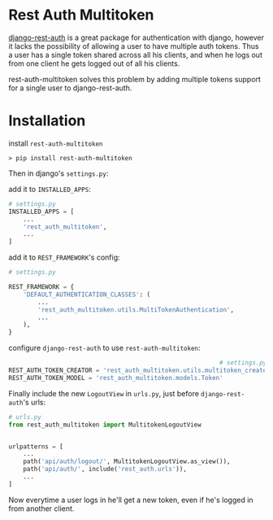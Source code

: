 # Rest Auth Multitoken

[django-rest-auth](https://github.com/Tivix/django-rest-auth) is a great package 
for authentication with django, however it lacks the possibility of allowing a user
 to have multiple auth tokens. Thus a user has a single token shared across all his
  clients, and when he logs out from one client he gets logged out of all his clients.

rest-auth-multitoken solves this problem by adding  multiple tokens support for a single user to django-rest-auth.

# Installation

install `rest-auth-multitoken`
```
> pip install rest-auth-multitoken
```

Then in django's `settings.py`:

add it to `INSTALLED_APPS`: 
```py
# settings.py
INSTALLED_APPS = [
    ...
    'rest_auth_multitoken',
    ...
]
```

add it to `REST_FRAMEWORK`'s  config:

```py
# settings.py

REST_FRAMEWORK = {
    'DEFAULT_AUTHENTICATION_CLASSES': (
        ...
        'rest_auth_multitoken.utils.MultiTokenAuthentication',
        ...
    ),
}

```

configure `django-rest-auth` to use `rest-auth-multitoken`:
```py
                                                          # settings.py
REST_AUTH_TOKEN_CREATOR = 'rest_auth_multitoken.utils.multitoken_create'
REST_AUTH_TOKEN_MODEL = 'rest_auth_multitoken.models.Token'
```

Finally include the new `LogoutView` in `urls.py`, just before `django-rest-auth`'s urls:

```py
# urls.py
from rest_auth_multitoken import MultitokenLogoutView


urlpatterns = [
    ...
    path('api/auth/logout/', MultitokenLogoutView.as_view()),
    path('api/auth/', include('rest_auth.urls')),
    ...
]
```

Now everytime a user logs in he'll get a new token, even if he's logged in from another client.